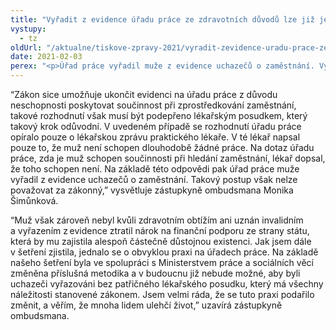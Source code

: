 ```yaml
---
title: "Vyřadit z evidence úřadu práce ze zdravotních důvodů lze již jen na základě lékařského posudku, pouhá lékařská zpráva nestačí"
vystupy:
  - tz
oldUrl: "/aktualne/tiskove-zpravy-2021/vyradit-zevidence-uradu-prace-ze-zdravotnich-duvodu-lze-jiz-jen-na-zaklade-lekarskeh"
date: 2021-02-03
perex: "<p>Úřad práce vyřadil muže z evidence uchazečů o zaměstnání. Vyhodnotil, že muž není ze zdravotních důvodů schopen spolupráce při zprostředkování zaměstnání. Stěžovatel kvůli tomuto rozhodnutí přišel následně o příspěvek na živobytí a příspěvek na bydlení a ocitl se prakticky bez prostředků. Úřad práce přitom své rozhodnutí opřel o jedinou větu v lékařské zprávě. Na základě podnětu tohoto stěžovatele se nám podařilo změnit praxi úřadů práce a k podobným případům by již nemělo docházet.  </p>"
---
```


<!-- imported from the old website -->

<p>“Zákon sice umožňuje ukončit evidenci na úřadu práce z důvodu neschopnosti poskytovat součinnost při zprostředkování zaměstnání, takové rozhodnutí však musí být podepřeno lékařským posudkem, který takový krok odůvodní. V uvedeném případě se rozhodnutí úřadu práce opíralo pouze o lékařskou zprávu praktického lékaře. V té lékař napsal pouze to, že muž není schopen dlouhodobě žádné práce. Na dotaz úřadu práce, zda je muž schopen součinnosti při hledání zaměstnání, lékař dopsal, že toho schopen není. Na základě této odpovědi pak úřad práce muže vyřadil z evidence uchazečů o zaměstnání. Takový postup však nelze považovat za zákonný,” vysvětluje zástupkyně ombudsmana Monika Šimůnková.  </p><p>“Muž však zároveň nebyl kvůli zdravotním obtížím ani uznán invalidním a vyřazením z evidence ztratil nárok na finanční podporu ze strany státu, která by mu zajistila alespoň částečně důstojnou existenci. Jak jsem dále v šetření zjistila, jednalo se o obvyklou praxi na úřadech práce. Na základě našeho šetření byla ve spolupráci s Ministerstvem práce a sociálních věcí změněna příslušná metodika a v budoucnu již nebude možné, aby byli uchazeči vyřazováni bez patřičného lékařského posudku, který má všechny náležitosti stanovené zákonem. Jsem velmi ráda, že se tuto praxi podařilo změnit, a věřím, že mnoha lidem ulehčí život,” uzavírá zástupkyně ombudsmana. </p>
